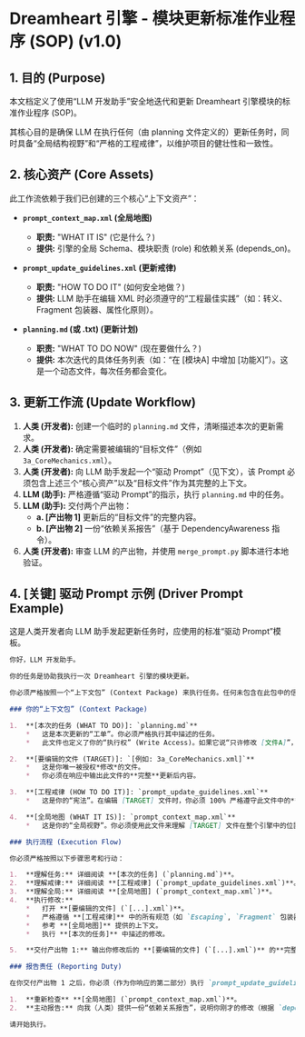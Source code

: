 # Dreamheart 引擎 - 模块更新标准作业程序 (SOP) (v1.0)

## 1. 目的 (Purpose)

本文档定义了使用“LLM 开发助手”安全地迭代和更新 Dreamheart 引擎模块的标准作业程序 (SOP)。

其核心目的是确保 LLM 在执行任何（由 planning 文件定义的）更新任务时，同时具备“全局结构视野”和“严格的工程戒律”，以维护项目的健壮性和一致性。

## 2. 核心资产 (Core Assets)

此工作流依赖于我们已创建的三个核心“上下文资产”：

*   **`prompt_context_map.xml` (全局地图)**
    *   **职责:** "WHAT IT IS" (它是什么？)
    *   **提供:** 引擎的全局 Schema、模块职责 (role) 和依赖关系 (depends_on)。

*   **`prompt_update_guidelines.xml` (更新戒律)**
    *   **职责:** "HOW TO DO IT" (如何安全地做？)
    *   **提供:** LLM 助手在编辑 XML 时必须遵守的“工程最佳实践”（如：转义、Fragment 包装器、属性化原则）。

*   **`planning.md` (或 .txt) (更新计划)**
    *   **职责:** "WHAT TO DO NOW" (现在要做什么？)
    *   **提供:** 本次迭代的具体任务列表（如：“在 [模块A] 中增加 [功能X]”）。这是一个动态文件，每次任务都会变化。

## 3. 更新工作流 (Update Workflow)

1.  **人类 (开发者):** 创建一个临时的 `planning.md` 文件，清晰描述本次的更新需求。
2.  **人类 (开发者):** 确定需要被编辑的“目标文件”（例如 `3a_CoreMechanics.xml`）。
3.  **人类 (开发者):** 向 LLM 助手发起一个“驱动 Prompt”（见下文），该 Prompt 必须包含上述三个“核心资产”以及“目标文件”作为其完整的上下文。
4.  **LLM (助手):** 严格遵循“驱动 Prompt”的指示，执行 `planning.md` 中的任务。
5.  **LLM (助手):** 交付两个产出物：
    *   **a. [产出物 1]** 更新后的“目标文件”的完整内容。
    *   **b. [产出物 2]** 一份“依赖关系报告”（基于 DependencyAwareness 指令）。
6.  **人类 (开发者):** 审查 LLM 的产出物，并使用 `merge_prompt.py` 脚本进行本地验证。

## 4. [关键] 驱动 Prompt 示例 (Driver Prompt Example)

这是人类开发者向 LLM 助手发起更新任务时，应使用的标准“驱动 Prompt”模板。

```markdown
你好，LLM 开发助手。

你的任务是协助我执行一次 Dreamheart 引擎的模块更新。

你必须严格按照一个“上下文包” (Context Package) 来执行任务。任何未包含在此包中的信息都应被忽略。

### 你的“上下文包” (Context Package)

1.  **[本次的任务 (WHAT TO DO)]: `planning.md`**
    *   这是本次更新的“工单”。你必须严格执行其中描述的任务。
    *   此文件也定义了你的“执行权” (Write Access)。如果它说“只许修改 [文件A]”，你就绝不能修改 [文件B]。

2.  **[要编辑的文件 (TARGET)]: `[例如: 3a_CoreMechanics.xml]`**
    *   这是你唯一被授权*修改*的文件。
    *   你必须在响应中输出此文件的**完整**更新后内容。

3.  **[工程戒律 (HOW TO DO IT)]: `prompt_update_guidelines.xml`**
    *   这是你的“宪法”。在编辑 [TARGET] 文件时，你必须 100% 严格遵守此文件中的**所有** `<Directive>` 指令（包括 `StrictXMLRules` 和 `SchemaBestPractices`）。

4.  **[全局地图 (WHAT IT IS)]: `prompt_context_map.xml`**
    *   这是你的“全局视野”。你必须使用此文件来理解 [TARGET] 文件在整个引擎中的位置、职责 (role) 和依赖关系 (depends_on)。

### 执行流程 (Execution Flow)

你必须严格按照以下步骤思考和行动：

1.  **理解任务:** 详细阅读 **[本次的任务] (`planning.md`)**。
2.  **理解戒律:** 详细阅读 **[工程戒律] (`prompt_update_guidelines.xml`)**。
3.  **理解全局:** 详细阅读 **[全局地图] (`prompt_context_map.xml`)**。
4.  **执行修改:**
    *   打开 **[要编辑的文件] (`[...].xml`)**。
    *   严格遵循 **[工程戒律]** 中的所有规范（如 `Escaping`, `Fragment` 包装器, `Attribute-ization`）。
    *   参考 **[全局地图]** 提供的上下文。
    *   执行 **[本次的任务]** 中描述的修改。

5.  **交付产出物 1:** 输出你修改后的 **[要编辑的文件] (`[...].xml`)** 的**完整**内容。

### 报告责任 (Reporting Duty)

在你交付产出物 1 之后，你必须（作为你响应的第二部分）执行 `prompt_update_guidelines.xml` 中的 `DependencyAwareness` 指令：

1.  **重新检查** **[全局地图] (`prompt_context_map.xml`)**。
2.  **主动报告:** 向我（人类）提供一份“依赖关系报告”，说明你刚才的修改（根据 `depends_on` 属性）可能会对哪些其他模块产生影响，并建议我在未来的 `planning` 中考虑它们。

请开始执行。
```